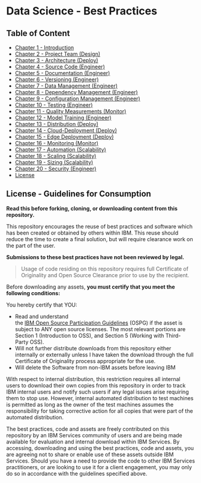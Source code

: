 # Data Science - Best Practices

## Table of Content

- [Chapter 1 - Introduction](./readme.md#chapter-1---introduction)
- [Chapter 2 - Project Team (Design)](./project_team.md#chapter-2---project-team)
- [Chapter 3 - Architecture (Deploy)](./architecture.md#chapter-3---architecture)
- [Chapter 4 - Source Code (Engineer)](./source_code.md#chapter-4---source-code)
- [Chapter 5 - Documentation (Engineer)](./documentation.md#chapter-5---documentation)
- [Chapter 6 - Versioning (Engineer)](./versioning.md#chapter-6---versioning)
- [Chapter 7 - Data Management (Engineer)](./data_management.md#chapter-7---data-management)
- [Chapter 8 - Dependency Management (Engineer)](./dependency_management.md#chapter-8---dependency-management)
- [Chapter 9 - Configuration Management (Engineer)](./configuration_management.md#chapter-9---configuration-management)
- [Chapter 10 - Testing (Engineer)](./testing.md#chapter-10---testing)
- [Chapter 11 - Quality Measurements (Monitor)](./quality_measurements.md#chapter-11---quality-measurements)
- [Chapter 12 - Model Training (Engineer)](./model_training.md#chapter-12---model-training)
- [Chapter 13 - Distribution (Deploy)](./distribution.md#chapter-13---distribution)
- [Chapter 14 - Cloud-Deployment (Deploy)](./cloud_deployment.md#chapter-14---cloud-deployment)
- [Chapter 15 - Edge Deployment (Deploy)](./edge_deployment.md#chapter-15---edge-deployment)
- [Chapter 16 - Monitoring (Monitor)](./monitoring.md#chapter-16---monitoring)
- [Chapter 17 - Automation (Scalability)](./automation.md#chapter-17---automation)
- [Chapter 18 - Scaling (Scalability)](./scaling.md#chapter-18---scaling)
- [Chapter 19 - Sizing (Scalability)](./sizing.md#chapter-19---sizing)
- [Chapter 20 - Security (Engineer)](./security.md#chapter-20---security)
- [License](./LICENSE.md)

## License - Guidelines for Consumption

**Read this before forking, cloning, or downloading content from this repository.**

This repository encourages the reuse of best practices and software which has been created or obtained by others within IBM. This reuse should reduce the time to create a final solution, but will require clearance work on the part of the user.

**Submissions to these best practices have not been reviewed by legal.**

> Usage of code residing on this repository requires full Certificate of Originality and Open Source Clearance prior to use by the recipient.

Before downloading any assets, **you must certify that you meet the following conditions:**

You hereby certify that YOU:

* Read and understand the [IBM Open Source Participation Guidelines](https://w3-connections.ibm.com/wikis/home/wiki/W783ba5fa6c1a_40b3_945a_07d0eb0115bd/page/OSPG) (OSPG) if the asset is subject to ANY open source licenses. The most relevant portions are Section 1 (Introduction to OSS), and Section 5 (Working with Third-Party OSS).
* Will not further distribute downloads from this repository either internally or externally unless I have taken the download through the full Certificate of Originality process appropriate for the use.
* Will delete the Software from non-IBM assets before leaving IBM

With respect to internal distribution, this restriction requires all internal users to download their own copies from this repository in order to track IBM internal users and notify such users if any legal issues arise requiring them to stop use. However, internal automated distribution to test machines is permitted as long as the owner of the test machines assumes the responsibility for taking corrective action for all copies that were part of the automated distribution.

The best practices, code and assets are freely contributed on this repository by an IBM Services community of users and are being made available for evaluation and internal download within IBM Services.  By accessing, downloading and using the best practices, code and assets, you are agreeing not to share or enable use of these assets outside IBM Services. Should you have a need to provide the code to other IBM Services practitioners, or are looking to use it for a client engagement, you may only do so in accordance with the guidelines specified above.